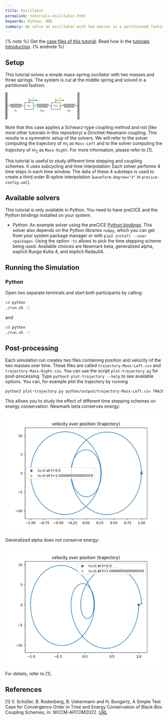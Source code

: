 ```yaml
---
title: Oscillator
permalink: tutorials-oscillator.html
keywords: Python, ODE
summary: We solve an oscillator with two masses in a partitioned fashion. Each mass is solved by an independent ODE.
---
```


{% note %}
Get the [case files of this tutorial](https://github.com/precice/tutorials/tree/master/oscillator). Read how in the [tutorials introduction](https://www.precice.org/tutorials.html).
{% endnote %}

## Setup

This tutorial solves a simple mass-spring oscillator with two masses and three springs. The system is cut at the middle spring and solved in a partitioned fashion:

![Schematic drawing of oscillator example](images/tutorials-oscillator-schematic-drawing.png)

Note that this case applies a Schwarz-type coupling method and not (like most other tutorials in this repository) a Dirichlet-Neumann coupling. This results in a symmetric setup of the solvers. We will refer to the solver computing the trajectory of $m_1$ as `Mass-Left` and to the solver computing the trajectory of $m_2$ as `Mass-Right`. For more information, please refer to [1].

This tutorial is useful to study different time stepping and coupling schemes. It uses subcycling and time interpolation: Each solver performs 4 time steps in each time window. The data of these 4 substeps is used to create a third order B-spline interpolation (`waveform-degree="3"` in `precice-config.xml`).

## Available solvers

This tutorial is only available in Python. You need to have preCICE and the Python bindings installed on your system.

- *Python*: An example solver using the preCICE [Python bindings](https://www.precice.org/installation-bindings-python.html). This solver also depends on the Python libraries `numpy`, which you can get from your system package manager or with `pip3 install --user <package>`. Using the option `-ts` allows to pick the time stepping scheme being used. Available choices are Newmark beta, generalized alpha, explicit Runge Kutta 4, and implicit RadauIIA.

## Running the Simulation

### Python

Open two separate terminals and start both participants by calling:

```bash
cd python
./run.sh -l
```

and

```bash
cd python
./run.sh -r
```

## Post-processing

Each simulation run creates two files containing position and velocity of the two masses over time. These files are called `trajectory-Mass-Left.csv` and `trajectory-Mass-Right.csv`. You can use the script `plot-trajectory.py` for post-processing. Type `python3 plot-trajectory --help` to see available options. You can, for example plot the trajectory by running

```bash
python3 plot-trajectory.py python/output/trajectory-Mass-Left.csv TRAJECTORY
```

This allows you to study the effect of different time stepping schemes on energy conservation. Newmark beta conserves energy:

![Trajectory for Newmark beta scheme](images/tutorials-oscillator-trajectory-newmark-beta.png)

Generalized alpha does not conserve energy:

![Trajectory for generalized alpha scheme](images/tutorials-oscillator-trajectory-generalized-alpha.png)

For details, refer to [1].

## References

[1] V. Schüller, B. Rodenberg, B. Uekermann and H. Bungartz, A Simple Test Case for Convergence Order in Time and Energy Conservation of Black-Box Coupling Schemes, in: WCCM-APCOM2022. [URL](https://www.scipedia.com/public/Rodenberg_2022a)
